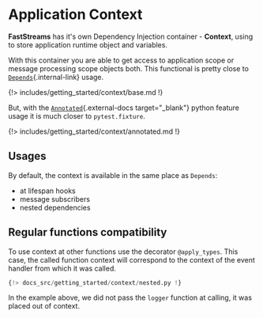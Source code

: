 # Application Context

**FastStreams** has it's own Dependency Injection container - **Context**, using to store application runtime object and variables.

With this container you are able to get access to application scope or message processing scope objects both. This functional is pretty close to [`Depends`](../dependencies/index.md){.internal-link} usage.

{!> includes/getting_started/context/base.md !}

But, with the [`Annotated`](https://docs.python.org/3/library/typing.html#typing.Annotated){.external-docs target="_blank"} python feature usage it is much closer to `pytest.fixture`.

{!> includes/getting_started/context/annotated.md !}

## Usages

By default, the context is available in the same place as `Depends`:

* at lifespan hooks
* message subscribers
* nested dependencies

## Regular functions compatibility

To use context at other functions use the decorator `@apply_types`. This case, the called function context will correspond to the context of the event handler from which it was called.

```python linenums="1" hl_lines="6 8 11"
{!> docs_src/getting_started/context/nested.py !}
```

In the example above, we did not pass the `logger` function at calling, it was placed out of context.
